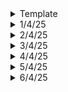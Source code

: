 <details>
  <summary>Template</summary>
  </details>


<details>
  <summary>1/4/25</summary>

  # Key Learnings
  - SFML: Basic game setup using classes pointer and much more. Topics learnt: header files (precompiled header files), pointers, classes, this keyword, commenting every function and providing accurate description of the function
  - PCB Designing: Wrong traces (5V for GND etc) and its correction, making a box for the PCB, types and fine tuning for our needs
  - CAD Modeling: Trying to animate Schmidt Coupling mechanism
  - DSA in C: Some more problems in LL, tried out codeforces and leetcode
  - Brief History of Time: Four fundamental forces, virtual particles, quarks, spin of particles etc.
  - 3D printing course: Friction Lamination, an improvement to Friction steer welding. A rod is used as a feedstock, rotated at a pre-determined speed, metal turns into putty like structure and then is deposited. This process is much safer than other methods.
  - Making of a Satellite: Its various components.

  ## College Stuff
  - Antenna Basic Terminology: gain, solid angle, power etc.
  - Operating Systems: Types, its functions, abstract views.
  </details>

<details>
  <summary>2/4/25</summary>

  # Key Learnings
  - DSA in C: Implementation of stack using arrays, dynamic arrays and linked lists
  - 3D printing Course: Introduction to Ultrasonic Lamination, its limitations, advantages etc.
  ## College Stuff
  - Antenna Theory: More terminology and derivation
  - Optic Fiber: basics
  - Data Communication and Networking: No idea!
  - DCN Lab: CRC code (like cyclic code), but there was an error
  </details>

<details>
  <summary>3/4/25</summary>

  # Key Learnings
  - Thinking Fast and Thinking Slow book glimpse: System 1 and System 2 of our brains
  - Optic Fiber: Wave Equations, wavefronts, Maxwell's equations, linear polarization and circular/elliptical polarization.
  - Operating Systems: Types of OS- Batch Processing, Multi-programming, time-sharing, real-time, distributed and Modern-Day OS
  - Colossal Structures in our solar system: Asteroid Belt, Kuiper Belt and the Oort Cloud.
  - CAD Modeling: Finished with Schmidt Coupling
  - PCB Designing: Done with the tutorial, no more!
  - SFML: Some more ideas, learnt soft body dynamics, how the hell do you implement that?
  </details>

<details>
  <summary>4/4/25</summary>

  # Key Learnings
  - Brief History of Time: Black Holes, Event Horizon, Light can't escape!, Oppenheimer's work on gravitational fields
  - Optic fiber Communication: Basic Problems
  - Antenna Theory and Design: More terminologies, more derivations!
  - Data Communication and Networking: God Knows!
  - DSA in C: Infix to Postfix Conversion using stacks, Postfix expression, evaluation using Stack
  - SFML: Updated my crazy idea list
  </details>

<details>
  <summary>5/4/25</summary>
  
  # Key Learnings
  - Brief History of Time
  - SFML: Implemented one of the ideas which I had: Temperature Transfer between bodies and heat transfer. Views I tried to understand, but I couldn't. 
  </details>


<details>
  <summary>6/4/25</summary>

  # Key Learnings
  - [Gold Foil experiment visualized](https://www.youtube.com/watch?v=ZcrVhHg6VSY)
  - Brief History of Time 
  - Codeforces: One Question
  - Revisited Inkscape
  </details>

